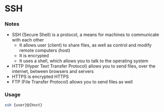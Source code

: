 # SSH

### Notes
- SSH (Secure Shell) is a protocol, a means for machines to communicate with each other
  - It allows user (client) to share files, as well as control and modify remote computers (host)
  - It is encrypted
  - It uses a shell, which allows you to talk to the operating system
- HTTP (Hyper Text Transfer Protocol) allows you to send files, over the internet, between browsers and servers
- HTTPS is encrypted HTTPS
- FTP (File Transfer Protocol) allows you to send files as well


### Usage
```bash
ssh {user}@{host}
```

